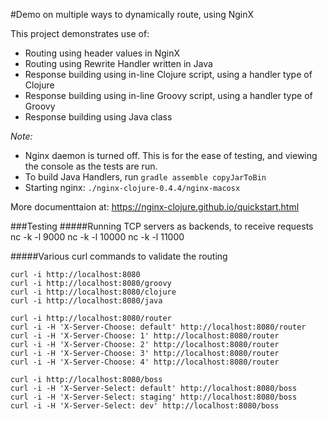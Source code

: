 #Demo on multiple ways to dynamically route, using NginX

This project demonstrates use of:

* Routing using header values in NginX
* Routing using Rewrite Handler written in Java
* Response building using in-line Clojure script, using a handler type of Clojure 
* Response building using in-line Groovy script, using a handler type of Groovy
* Response building using Java class

*Note:*

* Nginx daemon is turned off. This is for the ease of testing, and viewing the console as the tests are run.
* To build Java Handlers, run `gradle assemble copyJarToBin`
* Starting nginx: `./nginx-clojure-0.4.4/nginx-macosx`


More documenttaion at: <https://nginx-clojure.github.io/quickstart.html>

###Testing
#####Running TCP servers as backends, to receive requests
nc -k -l 9000
nc -k -l 10000
nc -k -l 11000

#####Various curl commands to validate the routing

```
curl -i http://localhost:8080
curl -i http://localhost:8080/groovy
curl -i http://localhost:8080/clojure
curl -i http://localhost:8080/java

curl -i http://localhost:8080/router
curl -i -H 'X-Server-Choose: default' http://localhost:8080/router
curl -i -H 'X-Server-Choose: 1' http://localhost:8080/router
curl -i -H 'X-Server-Choose: 2' http://localhost:8080/router
curl -i -H 'X-Server-Choose: 3' http://localhost:8080/router
curl -i -H 'X-Server-Choose: 4' http://localhost:8080/router

curl -i http://localhost:8080/boss
curl -i -H 'X-Server-Select: default' http://localhost:8080/boss
curl -i -H 'X-Server-Select: staging' http://localhost:8080/boss
curl -i -H 'X-Server-Select: dev' http://localhost:8080/boss
```